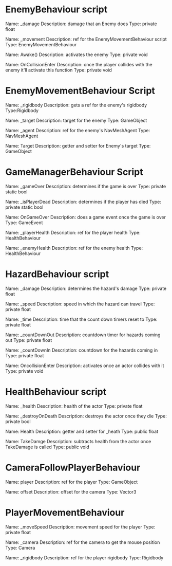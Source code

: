  # EnemyBehaviour script

Name: _damage
         Description: damage that an Enemy does
         Type: private float

 Name: _movement
         Description: ref for the EnemyMovementBehaviour script
         Type: EnemyMovementBehaviour
         
 Name: Awake()
         Description: activates the enemy
         Type: private void

 Name: OnCollisionEnter
         Description: once the player collides with the enemy it'll activate this function
         Type: private void

# EnemyMovementBehaviour Script

 Name: _rigidbody
         Description: gets a ref for the enemy's rigidbody
         Type:Rigidbody

 Name: _target
         Description: target for the enemy
         Type: GameObject
         
 Name: _agent
         Description: ref for the enemy's NavMeshAgent
         Type: NavMeshAgent
         
 Name: Target
         Description: getter and setter for Enemy's target
         Type: GameObject

# GameManagerBehaviour Script

 Name: _gameOver
         Description: determines if the game is over
         Type: private static bool
         
 Name: _isPlayerDead
         Description: determines if the player has died
         Type: private static bool
         
 Name: OnGameOver
         Description: does a game event once the game is over
         Type: GameEvent
         
 Name: _playerHealth
         Description: ref for the player health
         Type: HealthBehaviour
         
 Name: _enemyHealth
         Description: ref for the enemy health
         Type: HealthBehaviour

# HazardBehaviour script

 Name: _damage
         Description: determines the hazard's damage
         Type: private float
         
 Name: _speed
         Description: speed in which the hazard can travel
         Type: private float
         
 Name: _time
         Description: time that the count down timers reset to
         Type: private float
         
 Name: _countDownOut
         Description: countdown timer for hazards coming out
         Type: private float
         
 Name: _countDownIn
         Description: countdown for the hazards coming in
         Type: private float
         
 Name: OncollisionEnter
         Description: activates once an actor collides with it
         Type: private void
         
# HealthBehaviour script

 Name: _health
         Description: health of the actor
         Type: private float
         
 Name: _destroyOnDeath
         Description: destroys the actor once they die
         Type: private bool
         
 Name: Health
         Description: getter and setter for _heath
         Type: public float
         
 Name: TakeDamge
         Description: subtracts health from the actor once TakeDamage is called
         Type: public void

# CameraFollowPlayerBehaviour

 Name: player
         Description: ref for the player
         Type: GameObject
         
 Name: offset
         Description: offset for the camera
         Type: Vector3
         
# PlayerMovementBehaviour

 Name: _moveSpeed
         Description: movement speed for the player
         Type: private float
         
 Name: _camera
         Description: ref for the camera to get the mouse position
         Type: Camera
         
 Name: _rigidbody
         Description: ref for the player rigidbody
         Type: Rigidbody
